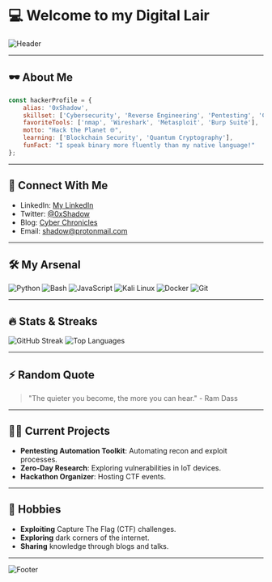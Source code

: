 # 💻 **Welcome to my Digital Lair**

![Header](https://media.giphy.com/media/QNFhOolVeCzPQ2Mx85/giphy.gif)

---

## 🕶️ **About Me**

```javascript
const hackerProfile = {
    alias: '0xShadow',
    skillset: ['Cybersecurity', 'Reverse Engineering', 'Pentesting', 'Cryptography'],
    favoriteTools: ['nmap', 'Wireshark', 'Metasploit', 'Burp Suite'],
    motto: "Hack the Planet 🌐",
    learning: ['Blockchain Security', 'Quantum Cryptography'],
    funFact: "I speak binary more fluently than my native language!"
};
```

---

## 🔗 **Connect With Me**

- LinkedIn: [My LinkedIn](https://www.linkedin.com/)
- Twitter: [@0xShadow](https://twitter.com/)
- Blog: [Cyber Chronicles](https://mycyberblog.com)
- Email: shadow@protonmail.com

---

## 🛠️ **My Arsenal**

![Python](https://img.shields.io/badge/-Python-000?style=flat&logo=python)
![Bash](https://img.shields.io/badge/-Bash-000?style=flat&logo=gnu-bash)
![JavaScript](https://img.shields.io/badge/-JavaScript-000?style=flat&logo=javascript)
![Kali Linux](https://img.shields.io/badge/-Kali%20Linux-000?style=flat&logo=linux)
![Docker](https://img.shields.io/badge/-Docker-000?style=flat&logo=docker)
![Git](https://img.shields.io/badge/-Git-000?style=flat&logo=git)

---

## 🔥 **Stats & Streaks**

![GitHub Streak](https://streak-stats.demolab.com?user=your-username&theme=dark&hide_border=true)
![Top Languages](https://github-readme-stats.vercel.app/api/top-langs/?username=your-username&layout=compact&theme=dark&hide_border=true)

---

## ⚡ **Random Quote**

> "The quieter you become, the more you can hear." - Ram Dass

---

## 👨‍💻 **Current Projects**

- **Pentesting Automation Toolkit**: Automating recon and exploit processes.
- **Zero-Day Research**: Exploring vulnerabilities in IoT devices.
- **Hackathon Organizer**: Hosting CTF events.

---

## 🌌 **Hobbies**

- **Exploiting** Capture The Flag (CTF) challenges.
- **Exploring** dark corners of the internet.
- **Sharing** knowledge through blogs and talks.

---

![Footer](https://media.giphy.com/media/xT5LMHxhOfscxPfIfm/giphy.gif)
